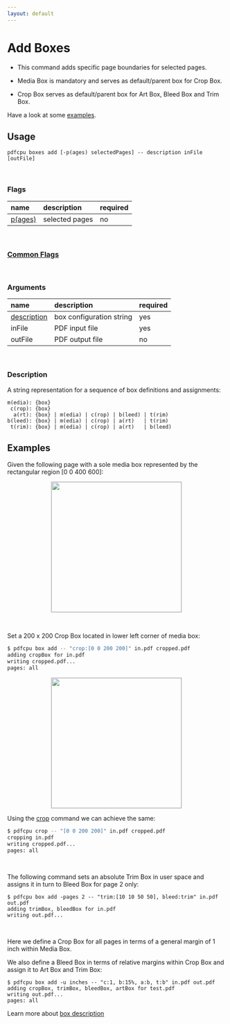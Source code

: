 ```yaml
---
layout: default
---
```


# Add Boxes

* This command adds specific page boundaries for selected pages.

* Media Box is mandatory and serves as default/parent box for Crop Box.

* Crop Box serves as default/parent box for Art Box, Bleed Box and Trim Box.

Have a look at some [examples](#examples).

## Usage

```
pdfcpu boxes add [-p(ages) selectedPages] -- description inFile [outFile]
```

<br>

### Flags

| name                                         | description    | required
|:---------------------------------------------|:---------------|---------
| [p(ages)](../getting_started/page_selection) | selected pages | no

<br>

### [Common Flags](../getting_started/common_flags)

<br>

### Arguments

| name         | description         | required
|:-------------|:--------------------|:--------
| [description](../getting_started/box.md)  | box configuration string | yes
| inFile       | PDF input file      | yes
| outFile      | PDF output file     | no

<br>


### Description

A string representation for a sequence of box definitions and assignments:

    m(edia): {box}
     c(rop): {box}
      a(rt): {box} | m(edia) | c(rop) | b(leed) | t(rim)
    b(leed): {box} | m(edia) | c(rop) | a(rt)   | t(rim)
     t(rim): {box} | m(edia) | c(rop) | a(rt)   | b(leed)

## Examples

 Given the following page with a sole media box represented by the rectangular region [0 0 400 600]:

<p align="center">
  <img style="border-color:silver" border="1" src="../core/resources/cr.png" height="300">
</p>

<br>

Set a 200 x 200 Crop Box located in lower left corner of media box:

```sh
$ pdfcpu box add -- "crop:[0 0 200 200]" in.pdf cropped.pdf
adding cropBox for in.pdf
writing cropped.pdf...
pages: all
```

<p align="center">
  <img style="border-color:silver" border="1" src="../core/resources/cr1.png" height="300">
</p>

Using the [crop](../core/crop.md) command we can achieve the same:
```sh
$ pdfcpu crop -- "[0 0 200 200]" in.pdf cropped.pdf
cropping in.pdf
writing cropped.pdf...
pages: all
```

<br>

The following command sets an absolute Trim Box in user space and assigns it in turn to Bleed Box for page 2 only: 

```
$ pdfcpu box add -pages 2 -- "trim:[10 10 50 50], bleed:trim" in.pdf out.pdf
adding trimBox, bleedBox for in.pdf
writing out.pdf...
```

<br>

Here we define a Crop Box for all pages in terms of a general margin of 1 inch within Media Box.

We also define a Bleed Box in terms of relative margins within Crop Box and assign it to Art Box and Trim Box:  

```
$ pdfcpu box add -u inches -- "c:1, b:15%, a:b, t:b" in.pdf out.pdf
adding cropBox, trimBox, bleedBox, artBox for test.pdf
writing out.pdf...
pages: all
```

Learn more about [box description](../getting_started/box.md)